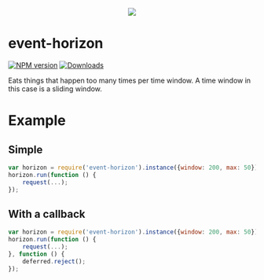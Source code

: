 <p align="center"><img src="https://cloud.githubusercontent.com/assets/129737/10611092/8dc5c7dc-7718-11e5-9106-ee5bfc556f61.png"></p>


# event-horizon

[npm-url]: https://npmjs.org/package/event-horizon
[downloads-image]: http://img.shields.io/npm/dm/event-horizon.svg
[npm-image]: http://img.shields.io/npm/v/event-horizon.svg
[![NPM version][npm-image]][npm-url] [![Downloads][downloads-image]][npm-url]

Eats things that happen too many times per time window.
A time window in this case is a sliding window.

# Example

## Simple

```javascript
var horizon = require('event-horizon').instance({window: 200, max: 50});
horizon.run(function () {
    request(...);
});
```

## With a callback

```javascript
var horizon = require('event-horizon').instance({window: 200, max: 50});
horizon.run(function () {
    request(...);
}, function () {
    deferred.reject();
});
```
